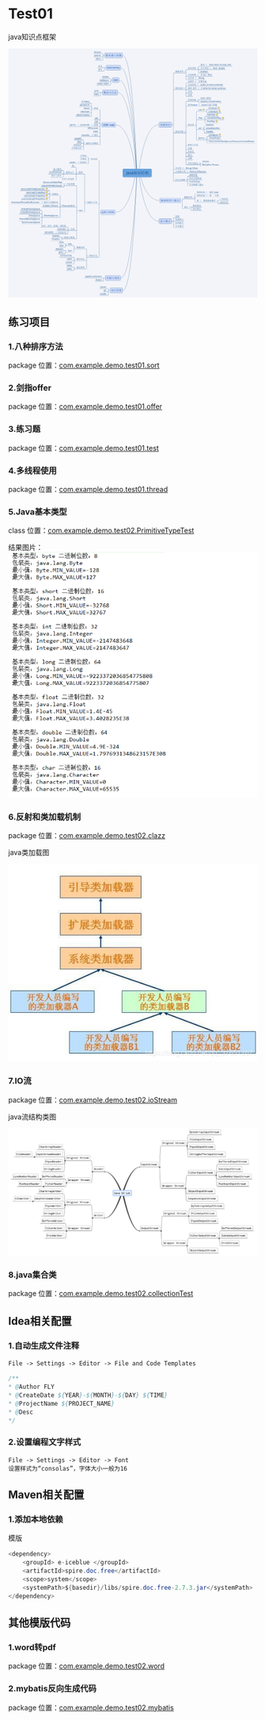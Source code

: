 # Test01
java知识点框架

![java.png](src/main/resources/img/java.png)

## 练习项目
### 1.八种排序方法
package 位置：[com.example.demo.test01.sort](src/main/java/com/example/demo/test01/sort)

### 2.剑指offer
package 位置：[com.example.demo.test01.offer](src/main/java/com/example/demo/test01/offer)

### 3.练习题
package 位置：[com.example.demo.test01.test](src/main/java/com/example/demo/test01/test)
    
### 4.多线程使用            
package 位置：[com.example.demo.test01.thread](src/main/java/com/example/demo/test01/thread)
    
### 5.Java基本类型            
class 位置：[com.example.demo.test02.PrimitiveTypeTest](src/main/java/com/example/demo/test02/PrimitiveTypeTest)

结果图片：
![basicType.jpg](src/main/resources/img/basicType.jpg)

### 6.反射和类加载机制            
package 位置：[com.example.demo.test02.clazz](src/main/java/com/example/demo/test02/clazz)
 
java类加载图

![a1.png](src/main/resources/img/loader.png)  
### 7.IO流
package 位置：[com.example.demo.test02.ioStream](src/main/java/com/example/demo/test02/ioStream)

java流结构类图

![io1.png](src/main/resources/img/io1.png)

### 8.java集合类
package 位置：[com.example.demo.test02.collectionTest](src/main/java/com/example/demo/test02/collectionTest)

## Idea相关配置
### 1.自动生成文件注释
    File -> Settings -> Editor -> File and Code Templates   
```java
/**
* @Author FLY
* @CreateDate ${YEAR}-${MONTH}-${DAY} ${TIME}
* @ProjectName ${PROJECT_NAME}
* @Desc 
*/
```
### 2.设置编程文字样式
    File -> Settings -> Editor -> Font
    设置样式为“consolas”，字体大小一般为16

## Maven相关配置
### 1.添加本地依赖
模版
```java
<dependency>
    <groupId> e-iceblue </groupId>
    <artifactId>spire.doc.free</artifactId>
    <scope>system</scope>
    <systemPath>${basedir}/libs/spire.doc.free-2.7.3.jar</systemPath>
</dependency>
```

## 其他模版代码
### 1.word转pdf
package 位置：[com.example.demo.test02.word](src/main/java/com/example/demo/test02/word)

### 2.mybatis反向生成代码
package 位置：[com.example.demo.test02.mybatis](src/main/java/com/example/demo/test02/mybatis)

